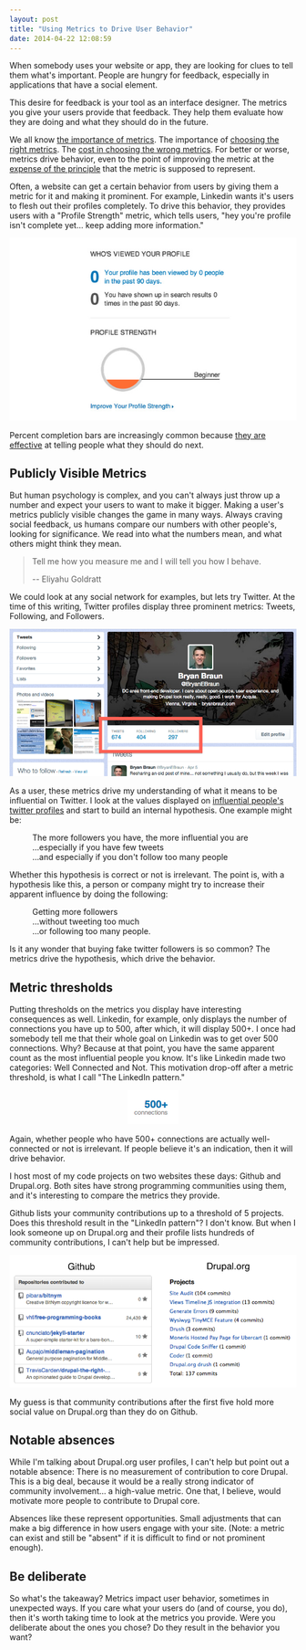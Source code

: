 ```yaml
---
layout: post
title: "Using Metrics to Drive User Behavior"
date: 2014-04-22 12:08:59
---
```


When somebody uses your website or app, they are looking for clues to tell them what's important. People are hungry for feedback, especially in applications that have a social element.

This desire for feedback is your tool as an interface designer. The metrics you give your users provide that feedback. They help them evaluate how they are doing and what they should do in the future.

We all know [the importance of metrics][1]. The importance of [choosing the right metrics][2]. The [cost in choosing the wrong metrics][3]. For better or worse, metrics drive behavior, even to the point of improving the metric at the [expense of the principle][4] that the metric is supposed to represent.

 [1]: http://www.surepayroll.com/articles/business/manage-and-measure.asp
 [2]: http://blog.upworthy.com/post/75795679502/what-uniques-and-pageviews-leave-out-and-why-were
 [3]: http://time.com/12933/what-you-think-you-know-about-the-web-is-wrong/
 [4]: http://sethgodin.typepad.com/seths_blog/2012/05/avoiding-false-metrics.html

Often, a website can get a certain behavior from users by giving them a metric for it and making it prominent. For example, Linkedin wants it's users to flesh out their profiles completely. To drive this behavior, they provides users with a "Profile Strength" metric, which tells users, "hey you're profile isn't complete yet… keep adding more information."

<p style="text-align: center;">
  <img alt="" src="/sites/default/files/linkedin1.jpg" />
</p>

Percent completion bars are increasingly common because [they are effective][5] at telling people what they should do next.

 [5]: http://blog.kissmetrics.com/the-progress-bar/

## Publicly Visible Metrics

But human psychology is complex, and you can't always just throw up a number and expect your users to want to make it bigger. Making a user's metrics publicly visible changes the game in many ways. Always craving social feedback, us humans compare our numbers with other people's, looking for significance. We read into what the numbers mean, and what others might think they mean.

> Tell me how you measure me and I will tell you how I behave.
> 
> -- Eliyahu Goldratt

We could look at any social network for examples, but lets try Twitter. At the time of this writing, Twitter profiles display three prominent metrics: Tweets, Following, and Followers.

<p style="text-align: center;">
  <img alt="" src="/sites/default/files/twitter-profile_0.png" />
</p>

As a user, these metrics drive my understanding of what it means to be influential on Twitter. I look at the values displayed on [influential people's twitter profiles][6] and start to build an internal hypothesis. One example might be:

 [6]: https://twitter.com/who_to_follow/interests

<p style="margin-left: 40px;">
  The more followers you have, the more influential you are<br /> …especially if you have few tweets<br /> …and especially if you don't follow too many people
</p>

Whether this hypothesis is correct or not is irrelevant. The point is, with a hypothesis like this, a person or company might try to increase their apparent influence by doing the following:

<p style="margin-left: 40px;">
  Getting more followers<br /> …without tweeting too much<br /> …or following too many people.
</p>

Is it any wonder that buying fake twitter followers is so common? The metrics drive the hypothesis, which drive the behavior.

## Metric thresholds

Putting thresholds on the metrics you display have interesting consequences as well. Linkedin, for example, only displays the number of connections you have up to 500, after which, it will display 500+. I once had somebody tell me that their whole goal on Linkedin was to get over 500 connections. Why? Because at that point, you have the same apparent count as the most influential people you know. It's like Linkedin made two categories: Well Connected and Not. This motivation drop-off after a metric threshold, is what I call "The LinkedIn pattern."

<p style="text-align: center;">
  <img alt="" src="/sites/default/files/500-plus.png" style="width: 90px; height: 60px;" />
</p>

Again, whether people who have 500+ connections are actually well-connected or not is irrelevant. If people believe it's an indication, then it will drive behavior.

I host most of my code projects on two websites these days: Github and Drupal.org. Both sites have strong programming communities using them, and it's interesting to compare the metrics they provide.

Github lists your community contributions up to a threshold of 5 projects. Does this threshold result in the "LinkedIn pattern"? I don't know. But when I look someone up on Drupal.org and their profile lists hundreds of community contributions, I can't help but be impressed.

<p style="text-align: center;">
  <img alt="" src="/sites/default/files/g_and_d_metrics.png" />
</p>

My guess is that community contributions after the first five hold more social value on Drupal.org than they do on Github.

## Notable absences

While I'm talking about Drupal.org user profiles, I can't help but point out a notable absence: There is no measurement of contribution to core Drupal. This is a big deal, because it would be a really strong indicator of community involvement… a high-value metric. One that, I believe, would motivate more people to contribute to Drupal core.

Absences like these represent opportunities. Small adjustments that can make a big difference in how users engage with your site. (Note: a metric can exist and still be "absent" if it is difficult to find or not prominent enough).

## Be deliberate

So what's the takeaway? Metrics impact user behavior, sometimes in unexpected ways. If you care what your users do (and of course, you do), then it's worth taking time to look at the metrics you provide. Were you deliberate about the ones you chose? Do they result in the behavior you want? 